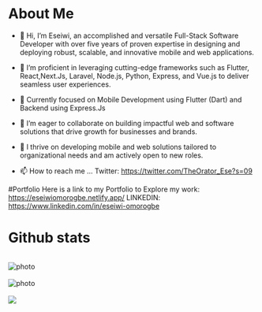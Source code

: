 # About Me
- 👋 Hi, I’m Eseiwi, an accomplished and versatile Full-Stack Software Developer with over five years of proven expertise in designing and deploying robust, scalable, and innovative mobile and web applications.
- 👀 I’m proficient in leveraging cutting-edge frameworks such as Flutter, React,Next.Js, Laravel, Node.js, Python, Express, and Vue.js to deliver seamless user experiences.
- 🌱 Currently focused on Mobile Development using Flutter (Dart) and Backend using Express.Js
- 💞️ I’m eager to collaborate on building impactful web and software solutions that drive growth for businesses and brands.
- 🚀 I thrive on developing mobile and web solutions tailored to organizational needs and am actively open to new roles.


- 📫 How to reach me ...
Twitter: https://twitter.com/TheOrator_Ese?s=09


#Portfolio
Here is a link to my Portfolio to Explore my work:
https://eseiwiomorogbe.netlify.app/ 
LINKEDIN: 
https://www.linkedin.com/in/eseiwi-omorogbe


# Github stats
<p align="left"> <img src="https://komarev.com/ghpvc/?username=TheOratorEse&label=Profile%20views&color=0e75b6&style=flat" alt="" /> </p>

<img style="display: block; margin: auto; align:center;" alt="photo" src="https://github-readme-stats.vercel.app/api?username=TheOratorEse&count_private=true&show_icons=true&theme=github_dark&border_radius=30&border_color=39D353&icon_color=39D353&title_color=fff" />
<br>
<img style="display: block; margin: auto; align:center;" alt="photo" src="https://github-readme-streak-stats.herokuapp.com/?user=TheOratorEse&theme=github-dark" />
<br>
  <img  src="https://github-readme-stats.vercel.app/api/top-langs/?username=TheOratorEse&layout=compact&langs_count=8&hide=html&theme=github_dark&border_radius=30&border_color=39D353&title_color=fff" />


<!-- Wakatime stats
[![wakatime](https://wakatime.com/badge/user/<image-url>.svg)](https://wakatime.com/<userID>)

--->







<!---
TheOratorEse/TheOratorEse is a ✨ special ✨ repository because its `README.md` (this file) appears on your GitHub profile.
You can click the Preview link to take a look at your changes.
--->
